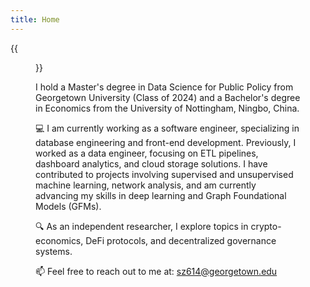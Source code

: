 ```yaml
---
title: Home
---
```


{{<figure src="media/myPic.png" title="2023 Summer at Paris" width="500">}}

I hold a Master's degree in Data Science for Public Policy from Georgetown University (Class of 2024) and a Bachelor's degree in Economics from the University of Nottingham, Ningbo, China.

💻 I am currently working as a software engineer, specializing in database engineering and front-end development. Previously, I worked as a data engineer, focusing on ETL pipelines, dashboard analytics, and cloud storage solutions. I have contributed to projects involving supervised and unsupervised machine learning, network analysis, and am currently advancing my skills in deep learning and Graph Foundational Models (GFMs).

🔍 As an independent researcher, I explore topics in crypto-economics, DeFi protocols, and decentralized governance systems.

📫 Feel free to reach out to me at: sz614@georgetown.edu


